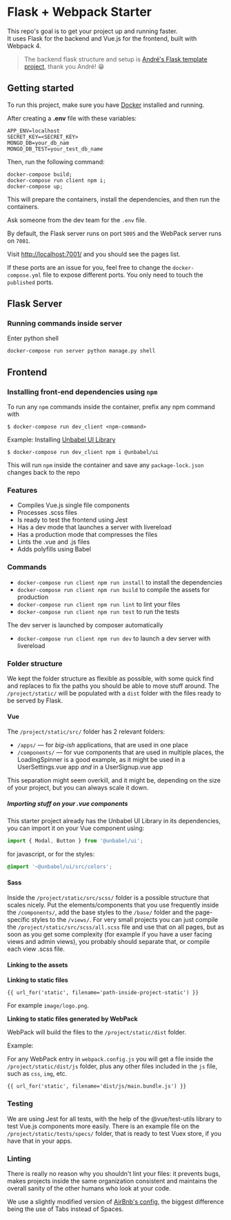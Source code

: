 # Flask + Webpack Starter

This repo's goal is to get your project up and running faster.   
It uses Flask for the backend and Vue.js for the frontend, built with Webpack 4.   

> The backend flask structure and setup is [André's Flask template project](https://github.com/andreffs18/flask-template-project), thank you André! 😁


## Getting started

To run this project, make sure you have [Docker](https://www.docker.com/products/docker-desktop) installed and running.

After creating a __.env__ file with these variables:
```
APP_ENV=localhost
SECRET_KEY=<SECRET_KEY>
MONGO_DB=your_db_nam
MONGO_DB_TEST=your_test_db_name
```

Then, run the following command:

```shell
docker-compose build;
docker-compose run client npm i;
docker-compose up;
```

This will prepare the containers, install the dependencies, and then run the containers.

Ask someone from the dev team for the `.env` file.

By default, the Flask server runs on port `5005` and the WebPack server runs on `7001`.

Visit [http://localhost:7001/](http://localhost:7001/) and you should see the pages list.

If these ports are an issue for you, feel free to change the `docker-compose.yml` file to expose different ports. You only need to touch the `published` ports.

## Flask Server

### Running commands inside server

Enter python shell

```shell
docker-compose run server python manage.py shell
```

## Frontend

### Installing front-end dependencies using `npm`

To run any `npm` commands inside the container, prefix any npm command with

```shell
$ docker-compose run dev_client <npm-command>
```

Example: Installing [Unbabel UI Library](https://gitlab.com/Unbabel/ui)

```shell
$ docker-compose run dev_client npm i @unbabel/ui
```

This will run `npm` inside the container and save any `package-lock.json` changes back to the repo

### Features
- Compiles Vue.js single file components
- Processes .scss files
- Is ready to test the frontend using Jest
- Has a dev mode that launches a server with livereload
- Has a production mode that compresses the files
- Lints the .vue and .js files
- Adds polyfills using Babel


### Commands
- `docker-compose run client npm run install` to install the dependencies
- `docker-compose run client npm run build` to compile the assets for production
- `docker-compose run client npm run lint` to lint your files
- `docker-compose run client npm run test` to run the tests

The dev server is launched by composer automatically

- `docker-compose run client npm run dev` to launch a dev server with livereload


### Folder structure
We kept the folder structure as flexible as possible, with some quick find and replaces to fix the paths you should be able to move stuff around.
The `/project/static/` will be populated with a `dist` folder with the files ready to be served by Flask.


#### Vue
The `/project/static/src/` folder has 2 relevant folders:
- `/apps/` — for _big-ish_ applications, that are used in one place
- `/components/` — for vue components that are used in multiple places, the LoadingSpinner is a good example, as it might be used in a UserSettings.vue app _and_ in a UserSignup.vue app

This separation might seem overkill, and it might be, depending on the size of your project, but you can always scale it down.

##### Importing stuff on your .vue components
This starter project already has the Unbabel UI Library in its dependencies, you can import it on your Vue component using:

```js
import { Modal, Button } from '@unbabel/ui';
```
for javascript, or for the styles:
```scss
@import '~@unbabel/ui/src/colors';
```

#### Sass
Inside the `/project/static/src/scss/` folder is a possible structure that scales nicely. Put the elements/components that you use frequently inside the `/components/`, add the base styles to the `/base/` folder and the page-specific styles to the `/views/`.
For very small projects you can just compile the `/project/static/src/scss/all.scss` file and use that on all pages, but as soon as you get some complexity (for example if you have a user facing views and admin views), you probably should separate that, or compile each view .scss file.

#### Linking to the assets

**Linking to static files**

```
{{ url_for('static', filename='path-inside-project-static') }}
```

For example `image/logo.png`.

**Linking to static files generated by WebPack**

WebPack will build the files to the `/project/static/dist` folder.

Example:

For any WebPack entry in `webpack.config.js` you will get a file inside the `/project/static/dist/js` folder, plus any other files included in the `js` file, such as `css`, `img`, etc.

```
{{ url_for('static', filename='dist/js/main.bundle.js') }}
```


### Testing
We are using Jest for all tests, with the help of the @vue/test-utils library to test Vue.js components more easily. There is an example file on the `/project/static/tests/specs/` folder, that is ready to test Vuex store, if you have that in your apps.


### Linting
There is really no reason why you shouldn't lint your files: it prevents bugs, makes projects inside the same organization consistent and maintains the overall sanity of the other humans who look at your code.

We use a slightly modified version of [AirBnb's config](https://www.npmjs.com/package/eslint-config-airbnb-base), the biggest difference being the use of Tabs instead of Spaces.
